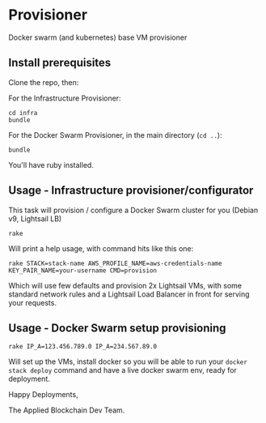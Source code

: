 # Provisioner

Docker swarm (and kubernetes) base VM provisioner

## Install prerequisites

Clone the repo, then:

For the Infrastructure Provisioner:

```
cd infra
bundle
```

For the Docker Swarm Provisioner, in the main directory (`cd ..`):

```
bundle
```

You'll have ruby installed. 


## Usage - Infrastructure provisioner/configurator

This task will provision / configure a Docker Swarm cluster for you (Debian v9, Lightsail LB)

```
rake
```

Will print a help usage, with command hits like this one:

```
rake STACK=stack-name AWS_PROFILE_NAME=aws-credentials-name KEY_PAIR_NAME=your-username CMD=provision
```

Which will use few defaults and provision 2x Lightsail VMs, with some standard network rules and a Lightsail Load Balancer in front for serving your requests.


## Usage - Docker Swarm setup provisioning

```
rake IP_A=123.456.789.0 IP_A=234.567.89.0
```

Will set up the VMs, install docker so you will be able to run your `docker stack deploy` command and have a live docker swarm env, ready for deployment.


Happy Deployments,

The Applied Blockchain Dev Team.

